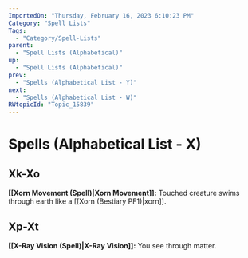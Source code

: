 ```yaml
---
ImportedOn: "Thursday, February 16, 2023 6:10:23 PM"
Category: "Spell Lists"
Tags:
  - "Category/Spell-Lists"
parent:
  - "Spell Lists (Alphabetical)"
up:
  - "Spell Lists (Alphabetical)"
prev:
  - "Spells (Alphabetical List - Y)"
next:
  - "Spells (Alphabetical List - W)"
RWtopicId: "Topic_15839"
---
```

# Spells (Alphabetical List - X)
## Xk-Xo
**[[Xorn Movement (Spell)|Xorn Movement]]:** Touched creature swims through earth like a [[Xorn (Bestiary PF1)|xorn]].

## Xp-Xt
**[[X-Ray Vision (Spell)|X-Ray Vision]]:** You see through matter.

